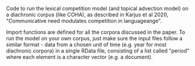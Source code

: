 Code to run the lexical competition model (and topical advection model) on a diachronic corpus (like COHA), as described in Karjus et al 2020, "Communicative need modulates competition in languageange".

Import functions are defined for all the corpora discussed in the paper. To run the model on your own corpus, just make sure the input files follow a similar format - data from a chosen unit of time (e.g. year for most diachronic corpora) in a single RData file, consisting of a list called "period" where each element is a character vector (e.g. a document).